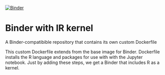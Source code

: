 [![Binder](http://mybinder.org/badge.svg)](http://mybinder.org:/repo/reemuw/binderir)

# Binder with IR kernel

A Binder-compatibible repository that contains its own custom Dockerfile

This custom Dockerfile extends from the base image for Binder.
Dockerfile installs the R language and packages for use with with the Jupyter notebook. Just by adding these steps, we get a Binder that includes R as a kernel.
